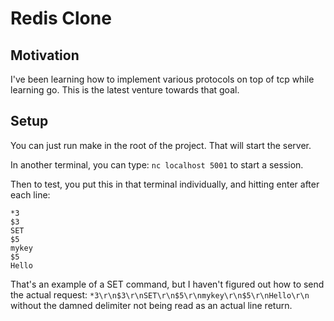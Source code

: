 # Redis Clone

## Motivation

I've been learning how to implement various protocols on top of tcp while learning go. This is the latest venture towards that goal.

## Setup

You can just run make in the root of the project. That will start the server.

In another terminal, you can type: `nc localhost 5001` to start a session.

Then to test, you put this in that terminal individually, and hitting enter after each line:

```
*3
$3
SET
$5
mykey
$5
Hello
```

That's an example of a SET command, but I haven't figured out how to send the actual request: `*3\r\n$3\r\nSET\r\n$5\r\nmykey\r\n$5\r\nHello\r\n` without the damned delimiter not being read as an actual line return.